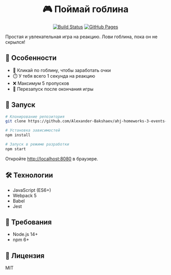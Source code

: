 <div align="center">

# 🎮 Поймай гоблина

[![Build Status](https://img.shields.io/github/actions/workflow/status/Alexander-Bakshaev/ahj-homeworks-3-events-1/web.yml?branch=main)](https://github.com/Alexander-Bakshaev/ahj-homeworks-3-events-1/actions)
[![GitHub Pages](https://img.shields.io/badge/%F0%9F%8E%AE%EF%B8%8F%20Play-Online-2ecc71)](https://alexander-bakshaev.github.io/ahj-homeworks-3-events-1/)

</div>

Простая и увлекательная игра на реакцию. Лови гоблина, пока он не скрылся!

## 🎯 Особенности

- 🎯 Кликай по гоблину, чтобы заработать очки
- ⏱️ У тебя всего 1 секунда на реакцию
- ❌ Максимум 5 пропусков
- 🔄 Перезапуск после окончания игры

## 🚀 Запуск

```bash
# Клонирование репозитория
git clone https://github.com/Alexander-Bakshaev/ahj-homeworks-3-events-1.git

# Установка зависимостей
npm install

# Запуск в режиме разработки
npm start
```

Откройте [http://localhost:8080](http://localhost:8080) в браузере.

## 🛠 Технологии

- JavaScript (ES6+)
- Webpack 5
- Babel
- Jest

## 📝 Требования

- Node.js 14+
- npm 6+

## 📄 Лицензия

MIT
